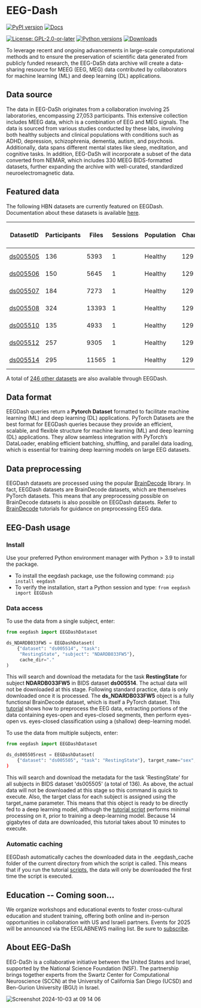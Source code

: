 # EEG-Dash

[![PyPI version](https://img.shields.io/pypi/v/eegdash)](https://pypi.org/project/eegdash/)
[![Docs](https://img.shields.io/badge/docs-stable-brightgreen.svg)](https://sccn.github.io/eegdash)

[![License: GPL-2.0-or-later](https://img.shields.io/badge/License-GPL--2.0--or--later-blue.svg)](LICENSE)
[![Python versions](https://img.shields.io/pypi/pyversions/eegdash.svg)](https://pypi.org/project/eegdash/)
[![Downloads](https://pepy.tech/badge/eegdash)](https://pepy.tech/project/eegdash)
<!-- [![Coverage](https://img.shields.io/codecov/c/github/sccn/eegdash)](https://codecov.io/gh/sccn/eegdash) -->

To leverage recent and ongoing advancements in large-scale computational methods and to ensure the preservation of scientific data generated from publicly funded research, the EEG-DaSh data archive will create a data-sharing resource for MEEG (EEG, MEG) data contributed by collaborators for machine learning (ML) and deep learning (DL) applications. 

## Data source

The data in EEG-DaSh originates from a collaboration involving 25 laboratories, encompassing 27,053 participants. This extensive collection includes MEEG data, which is a combination of EEG and MEG signals. The data is sourced from various studies conducted by these labs, involving both healthy subjects and clinical populations with conditions such as ADHD, depression, schizophrenia, dementia, autism, and psychosis. Additionally, data spans different mental states like sleep, meditation, and cognitive tasks. In addition, EEG-DaSh will incorporate a subset of the data converted from NEMAR, which includes 330 MEEG BIDS-formatted datasets, further expanding the archive with well-curated, standardized neuroelectromagnetic data.

## Featured data

The following HBN datasets are currently featured on EEGDash. Documentation about these datasets is available [here](https://neuromechanist.github.io/data/hbn/).

| DatasetID | Participants | Files | Sessions | Population | Channels | Is 10-20? | Modality | Size |
|---|---|---|---|---|---|---|---|---|
| [ds005505](https://nemar.org/dataexplorer/detail?dataset_id=ds005505) | 136 | 5393 | 1 | Healthy | 129 | other | Visual | 103 GB |
| [ds005506](https://nemar.org/dataexplorer/detail?dataset_id=ds005506) | 150 | 5645 | 1 | Healthy | 129 | other | Visual | 112 GB |
| [ds005507](https://nemar.org/dataexplorer/detail?dataset_id=ds005507) | 184 | 7273 | 1 | Healthy | 129 | other | Visual | 140 GB |
| [ds005508](https://nemar.org/dataexplorer/detail?dataset_id=ds005508) | 324 | 13393 | 1 | Healthy | 129 | other | Visual | 230 GB |
| [ds005510](https://nemar.org/dataexplorer/detail?dataset_id=ds005510) | 135 | 4933 | 1 | Healthy | 129 | other | Visual | 91 GB |
| [ds005512](https://nemar.org/dataexplorer/detail?dataset_id=ds005512) | 257 | 9305 | 1 | Healthy | 129 | other | Visual | 157 GB |
| [ds005514](https://nemar.org/dataexplorer/detail?dataset_id=ds005514) | 295 | 11565 | 1 | Healthy | 129 | other | Visual | 185 GB |

A total of [246 other datasets](datasets.md) are also available through EEGDash. 

## Data format

EEGDash queries return a **Pytorch Dataset** formatted to facilitate machine learning (ML) and deep learning (DL) applications. PyTorch Datasets are the best format for EEGDash queries because they provide an efficient, scalable, and flexible structure for machine learning (ML) and deep learning (DL) applications. They allow seamless integration with PyTorch’s DataLoader, enabling efficient batching, shuffling, and parallel data loading, which is essential for training deep learning models on large EEG datasets.

## Data preprocessing

EEGDash datasets are processed using the popular [BrainDecode](https://braindecode.org/stable/index.html) library. In fact, EEGDash datasets are BrainDecode datasets, which are themselves PyTorch datasets. This means that any preprocessing possible on BrainDecode datasets is also possible on EEGDash datasets. Refer to [BrainDecode](https://braindecode.org/stable/index.html) tutorials for guidance on preprocessing EEG data.

## EEG-Dash usage

### Install
Use your preferred Python environment manager with Python > 3.9 to install the package.
* To install the eegdash package, use the following command: `pip install eegdash`
* To verify the installation, start a Python session and type: `from eegdash import EEGDash`

### Data access

To use the data from a single subject, enter:

```python
from eegdash import EEGDashDataset

ds_NDARDB033FW5 = EEGDashDataset(
    {"dataset": "ds005514", "task":
     "RestingState", "subject": "NDARDB033FW5"}, 
     cache_dir="."
)
```

This will search and download the metadata for the task **RestingState** for subject **NDARDB033FW5** in BIDS dataset **ds005514**. The actual data will not be downloaded at this stage. Following standard practice, data is only downloaded once it is processed. The **ds_NDARDB033FW5** object is a fully functional BrainDecode dataset, which is itself a PyTorch dataset. This [tutorial](https://github.com/sccn/EEGDash/blob/develop/notebooks/tutorial_eoec.ipynb) shows how to preprocess the EEG data, extracting portions of the data containing eyes-open and eyes-closed segments, then perform eyes-open vs. eyes-closed classification using a (shallow) deep-learning model. 

To use the data from multiple subjects, enter:

```python
from eegdash import EEGDashDataset

ds_ds005505rest = EEGDashDataset(
    {"dataset": "ds005505", "task": "RestingState"}, target_name="sex", cache_dir=".
)
```

This will search and download the metadata for the task 'RestingState' for all subjects in BIDS dataset 'ds005505' (a total of 136). As above, the actual data will not be downloaded at this stage so this command is quick to execute. Also, the target class for each subject is assigned using the target_name parameter. This means that this object is ready to be directly fed to a deep learning model, although the [tutorial script](https://github.com/sccn/EEGDash/blob/develop/notebooks/tutorial_sex_classification.ipynb) performs minimal processing on it, prior to training a deep-learning model. Because 14 gigabytes of data are downloaded, this tutorial takes about 10 minutes to execute.

### Automatic caching

EEGDash automatically caches the downloaded data in the .eegdash_cache folder of the current directory from which the script is called. This means that if you run the tutorial [scripts](https://github.com/sccn/EEGDash/tree/develop/notebooks), the data will only be downloaded the first time the script is executed.

## Education -- Coming soon...

We organize workshops and educational events to foster cross-cultural education and student training, offering both online and in-person opportunities in collaboration with US and Israeli partners. Events for 2025 will be announced via the EEGLABNEWS mailing list. Be sure to [subscribe](https://sccn.ucsd.edu/mailman/listinfo/eeglabnews).

## About EEG-DaSh

EEG-DaSh is a collaborative initiative between the United States and Israel, supported by the National Science Foundation (NSF). The partnership brings together experts from the Swartz Center for Computational Neuroscience (SCCN) at the University of California San Diego (UCSD) and Ben-Gurion University (BGU) in Israel. 

![Screenshot 2024-10-03 at 09 14 06](https://github.com/user-attachments/assets/327639d3-c3b4-46b1-9335-37803209b0d3)




